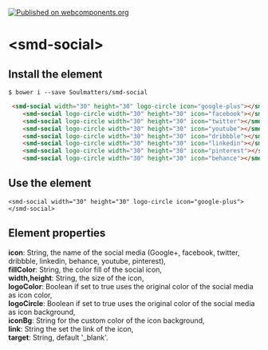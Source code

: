 [![Published on webcomponents.org](https://img.shields.io/badge/webcomponents.org-published-blue.svg)](https://www.webcomponents.org/element/owner/my-element)

# \<smd-social\>


## Install the element

```
$ bower i --save Soulmatters/smd-social

```
<!--
```
<custom-element-demo>
  <template>
    <link rel="import" href="smd-social.html">
    <smd-social width="30" height="30" logo-circle icon="google-plus"></smd-social>
    <smd-social logo-circle width="30" height="30" icon="facebook"></smd-social>
    <smd-social logo-circle width="30" height="30" icon="twitter"></smd-social>
    <smd-social logo-circle width="30" height="30" icon="youtube"></smd-social>
    <smd-social logo-circle width="30" height="30" icon="dribbble"></smd-social>
    <smd-social logo-circle width="30" height="30" icon="linkedin"></smd-social>
    <smd-social logo-circle width="30" height="30" icon="pinterest"></smd-social>
    <smd-social logo-circle width="30" height="30" icon="behance"></smd-social>
  </template>
</custom-element-demo>
```
-->
```html
 <smd-social width="30" height="30" logo-circle icon="google-plus"></smd-social>
    <smd-social logo-circle width="30" height="30" icon="facebook"></smd-social>
    <smd-social logo-circle width="30" height="30" icon="twitter"></smd-social>
    <smd-social logo-circle width="30" height="30" icon="youtube"></smd-social>
    <smd-social logo-circle width="30" height="30" icon="dribbble"></smd-social>
    <smd-social logo-circle width="30" height="30" icon="linkedin"></smd-social>
    <smd-social logo-circle width="30" height="30" icon="pinterest"></smd-social>
    <smd-social logo-circle width="30" height="30" icon="behance"></smd-social>
```
## Use the element

```
<smd-social width="30" height="30" logo-circle icon="google-plus"></smd-social>

```
## Element properties


**icon**: String, the name of the social media (Google+, facebook, twitter, dribbble, linkedin, behance, youtube, pinterest),<br>
**fillColor**: String, the color fill of the social icon,<br>
**width,height**: String, the size of the icon,<br>
**logoColor**: Boolean if set to true uses the original color of the social media as icon color,<br>
**logoCircle**: Boolean if set to true uses the original color of the social media as icon background,<br>
**iconBg**: String for the custom color of the icon background,<br>
**link**: String the set the link of the icon,<br>
**target**: String, default '_blank'.<br>




